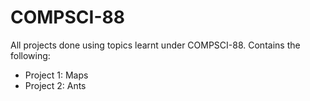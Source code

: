 # COMPSCI-88
All projects done using topics learnt under COMPSCI-88.
Contains the following:
- Project 1: Maps
- Project 2: Ants 
